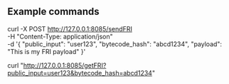 
## Example commands

curl -X POST http://127.0.0.1:8085/sendFRI \
  -H "Content-Type: application/json" \
  -d '{
    "public_input": "user123",
    "bytecode_hash": "abcd1234",
    "payload": "This is my FRI payload"
  }'



curl "http://127.0.0.1:8085/getFRI?public_input=user123&bytecode_hash=abcd1234"

